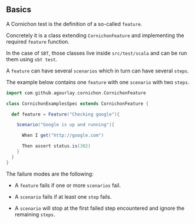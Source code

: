 ## Basics

A Cornichon test is the definition of a so-called `feature`.

Concretely it is a class extending `CornichonFeature` and implementing the required `feature` function.

In the case of `SBT`, those classes live inside `src/test/scala` and can be run them using `sbt test`.

A `feature` can have several `scenarios` which in turn can have several `steps`.

The example below contains one `feature` with one `scenario` with two `steps`.


```scala
import com.github.agourlay.cornichon.CornichonFeature

class CornichonExamplesSpec extends CornichonFeature {

  def feature = Feature("Checking google"){

    Scenario("Google is up and running"){

      When I get("http://google.com")

      Then assert status.is(302)
    }
  }
}
```

The failure modes are the following:


- A `feature` fails if one or more `scenarios` fail.

- A `scenario` fails if at least one `step` fails.

- A `scenario` will stop at the first failed step encountered and ignore the remaining `steps`.

